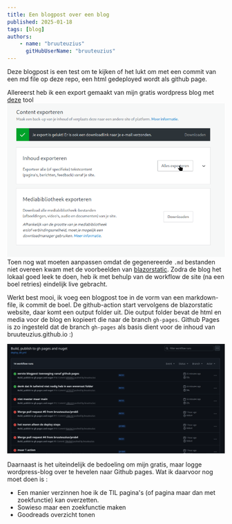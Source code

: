 ```yaml
---
title: Een blogpost over een blog
published: 2025-01-18
tags: [blog] 
authors: 
    - name: "bruuteuzius"
      gitHubUserName: "bruuteuzius"
---
```


Deze blogpost is een test om te kijken of het lukt om met een commit van een md file op deze repo, een html gedeployed wordt als github page.

Allereerst heb ik een export gemaakt van mijn gratis wordpress blog met [deze](https://github.com/lonekorean/wordpress-export-to-markdown) tool
![](media/exportwordpress.png) 
Toen nog wat moeten aanpassen omdat de gegenereerde `.md` bestanden niet overeen kwam met de voorbeelden van [blazorstatic](https://github.com/BlazorStatic).
Zodra de blog het lokaal goed leek te doen, heb ik met behulp van de workflow de site (na een boel retries) eindelijk live gebracht. 

Werkt best mooi, ik voeg een blogpost toe in de vorm van een markdown-file, ik commit de boel. De github-action start vervolgens de blazorstatic website,
daar komt een output folder uit. Die output folder bevat de html en media voor de blog en kopieert die naar de branch `gh-pages`. 
Github Pages is zo ingesteld dat de branch `gh-pages` als basis dient voor de inhoud van bruuteuzius.github.io :)

![](media/100actions.png)

Daarnaast is het uiteindelijk de bedoeling om mijn gratis, maar logge wordpress-blog over te hevelen naar Github pages.
Wat ik daarvoor nog moet doen is : 
- Een manier verzinnen hoe ik de TIL pagina's (of pagina maar dan met zoekfunctie) kan overzetten.
- Sowieso maar een zoekfunctie maken
- Goodreads overzicht tonen


